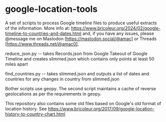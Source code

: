 # google-location-tools

A set of scripts to process Google timeline files to produce useful extracts of the information. More info at: https://www.bricoleur.org/2024/02/google-timeline-to-countries-and-dates.html
and, if you have any issues, please @message me on Mastodon [https://mastodon.social/@amac] or Threads [https://www.threads.net/@amac0].

reduce_json.py -- takes Records.json from Google Takeout of Google Timeline and creates slimmed.json which contains only points at least 50 miles apart

find_countries.py -- takes slimmed.json and outputs a list of dates and countries for any changes in country from slimmed.json

Bother scripts use geopy. The second script maintains a cache of reverse geolocations as per the requirements in geopy.

This repository also contains some old files based on Google's old format of location history. See https://www.bricoleur.org/2017/09/google-location-history-to-country-chart.html
